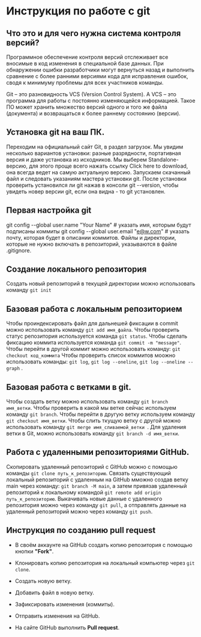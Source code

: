 # Инструкция по работе с git

## Что это и для чего нужна система контроля версий?
Программное обеспечение контроля версий отслеживает все вносимые в код изменения в специальной базе данных. При обнаружении ошибки разработчики могут вернуться назад и выполнить сравнение с более ранними версиями кода для исправления ошибок, сводя к минимуму проблемы для всех участников команды.

Git – это разновидность VCS (Version Control System). А VCS – это программа для работы с постоянно изменяющейся информацией. Такое ПО может хранить множество версий одного и того же файла (документа) и возвращаться к более раннему состоянию (версии).

## Установка git на ваш ПК.
Переходим на официальный сайт Git, в раздел загрузок. Мы увидим несколько вариантов установки: разные разрядности, портативная версия и даже установка из исходников. Мы выберем Standalone-версию, для этого проще всего нажать ссылку Click here to download, она всегда ведет на самую актуальную версию. Запускаем скачанный файл и следовать указаниям мастера установки git. После установки проверить установился ли git нажав в консоли git --version, чтобы увидеть новер версии git, если она видна -  то git установлен.

## Первая настройка git
git config --global user.name "Your Name" # указать имя, которым будут подписаны коммиты
git config --global user.email "e@w.com"  # указать почту, которая будет в описании коммитов.
Файлы и директории, которые не нужно включать в репозиторий, указываются в файле .gitignore. 

## Создание локального репозитория
Создать новый репозиторий в текущей директории можно использовать команду
`git init`            

## Базовая работа с локальным репозиторием
Чтобы проиндексировать файл для дальнешей фиксации в commit можно использовать команду `git add имя_файла`.
Чтобы проверить статус репозитория используется команда `git status`. Чтобы сделать фиксацию коммита используется команда `git commit -m "message"`. Чтобы перейти в другой коммит можно использовать команду: `git checkout код_коммита` Чтобы проверить список коммитов моожно использовать команды: `git log`, `git log --oneline`, `git log --oneline --graph` .

## Базовая работа с ветками в git.
Чтобы создать ветку можно использовать команду `git branch имя_ветки`. Чтобы проверить в какой мы ветке сейчас используем команду `git branch`. Чтобы перейти в другую ветку используем команду `git checkout имя_ветки`. Чтобы слить ткущую ветку с другой можно использовать команду `git merge имя_сливаемой_ветки `. Для удаления ветки в Git, можно использовать команду `git branch -d имя_ветки`.

## Работа с удаленными репозиториями GitHub.
Скопировать удаленный репозиторий c GitHub можно с помощью команды `git clone путь_к_репозиторию`. Связать существующий локальный репозиторий с удаленным на GitHub мможно создав ветку main через команду: `git branch -M main`, а затем привязав удаленный репозиторий к локальному командой
`git remote add origin путь_к_репозиторию`. Выкачивать новые данные с удаленного репозитория можно через команду `git pull`, а отправлять данные на удаленный репозиторий можно через команду `git push`.

## Инструкция по созданию pull request
* В своём аккаунте на GitHub создать копию репозитория с помощью кнопки **"Fork"**.

* Клонировать копию репозитория на локальный компьютер через `git clone`.

* Создать новую ветку.

* Добавить файл в новую ветку.

* Зафиксировать изменения (коммиты).

* Отправить изменения на GitHub.

* На сайте GitHub выполнить **Pull request**.


